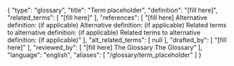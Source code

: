 {
    "type": "glossary",
    "title": "Term placeholder",
    "definition": "[fill here]",
    "related_terms": [
        "[fill here]"
    ],
    "references": [
        "[fill here] Alternative definition: (if applicable) Alternative definition: (if applicable) Related terms to alternative definition: (if applicable) Related terms to alternative definition: (if applicable)"
    ],
    "alt_related_terms": [
        null
    ],
    "drafted_by": [
        "[fill here]"
    ],
    "reviewed_by": [
        "[fill here]       The Glossary The Glossary"
    ],
    "language": "english",
    "aliases": [
        "/glossary/term_placeholder"
    ]
}
